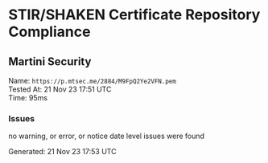 # STIR/SHAKEN Certificate Repository Compliance

## Martini Security

Name: `https://p.mtsec.me/2884/M9FpQ2Ye2VFN.pem`\
Tested At: 21 Nov 23 17:51 UTC\
Time: 95ms

### Issues

no warning, or error, or notice date level issues were found

Generated: 21 Nov 23 17:53 UTC